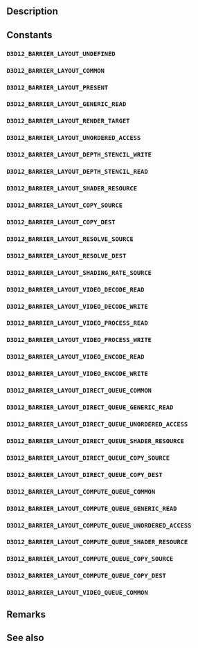 ## Description

## Constants

### `D3D12_BARRIER_LAYOUT_UNDEFINED`

### `D3D12_BARRIER_LAYOUT_COMMON`

### `D3D12_BARRIER_LAYOUT_PRESENT`

### `D3D12_BARRIER_LAYOUT_GENERIC_READ`

### `D3D12_BARRIER_LAYOUT_RENDER_TARGET`

### `D3D12_BARRIER_LAYOUT_UNORDERED_ACCESS`

### `D3D12_BARRIER_LAYOUT_DEPTH_STENCIL_WRITE`

### `D3D12_BARRIER_LAYOUT_DEPTH_STENCIL_READ`

### `D3D12_BARRIER_LAYOUT_SHADER_RESOURCE`

### `D3D12_BARRIER_LAYOUT_COPY_SOURCE`

### `D3D12_BARRIER_LAYOUT_COPY_DEST`

### `D3D12_BARRIER_LAYOUT_RESOLVE_SOURCE`

### `D3D12_BARRIER_LAYOUT_RESOLVE_DEST`

### `D3D12_BARRIER_LAYOUT_SHADING_RATE_SOURCE`

### `D3D12_BARRIER_LAYOUT_VIDEO_DECODE_READ`

### `D3D12_BARRIER_LAYOUT_VIDEO_DECODE_WRITE`

### `D3D12_BARRIER_LAYOUT_VIDEO_PROCESS_READ`

### `D3D12_BARRIER_LAYOUT_VIDEO_PROCESS_WRITE`

### `D3D12_BARRIER_LAYOUT_VIDEO_ENCODE_READ`

### `D3D12_BARRIER_LAYOUT_VIDEO_ENCODE_WRITE`

### `D3D12_BARRIER_LAYOUT_DIRECT_QUEUE_COMMON`

### `D3D12_BARRIER_LAYOUT_DIRECT_QUEUE_GENERIC_READ`

### `D3D12_BARRIER_LAYOUT_DIRECT_QUEUE_UNORDERED_ACCESS`

### `D3D12_BARRIER_LAYOUT_DIRECT_QUEUE_SHADER_RESOURCE`

### `D3D12_BARRIER_LAYOUT_DIRECT_QUEUE_COPY_SOURCE`

### `D3D12_BARRIER_LAYOUT_DIRECT_QUEUE_COPY_DEST`

### `D3D12_BARRIER_LAYOUT_COMPUTE_QUEUE_COMMON`

### `D3D12_BARRIER_LAYOUT_COMPUTE_QUEUE_GENERIC_READ`

### `D3D12_BARRIER_LAYOUT_COMPUTE_QUEUE_UNORDERED_ACCESS`

### `D3D12_BARRIER_LAYOUT_COMPUTE_QUEUE_SHADER_RESOURCE`

### `D3D12_BARRIER_LAYOUT_COMPUTE_QUEUE_COPY_SOURCE`

### `D3D12_BARRIER_LAYOUT_COMPUTE_QUEUE_COPY_DEST`

### `D3D12_BARRIER_LAYOUT_VIDEO_QUEUE_COMMON`

## Remarks

## See also